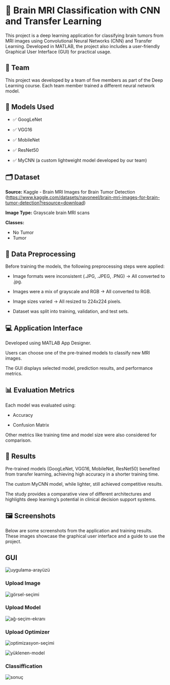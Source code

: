 # 🧠 Brain MRI Classification with CNN and Transfer Learning
This project is a deep learning application for classifying brain tumors from MRI images using Convolutional Neural Networks (CNN) and Transfer Learning. Developed in MATLAB, the project also includes a user-friendly Graphical User Interface (GUI) for practical usage.

## 👥 Team
This project was developed by a team of five members as part of the Deep Learning course. Each team member trained a different neural network model.

## 🧪 Models Used
- ✅ GoogLeNet

- ✅ VGG16

- ✅ MobileNet

- ✅ ResNet50

- ✅ MyCNN (a custom lightweight model developed by our team)

## 🗂️ Dataset
**Source:** Kaggle - Brain MRI Images for Brain Tumor Detection
(https://www.kaggle.com/datasets/navoneel/brain-mri-images-for-brain-tumor-detection?resource=download)

**Image Type:** Grayscale brain MRI scans

**Classes:**

- No Tumor
- Tumor

## 🔧 Data Preprocessing
Before training the models, the following preprocessing steps were applied:

- Image formats were inconsistent (.JPG, .JPEG, .PNG) → All converted to .jpg.

- Images were a mix of grayscale and RGB → All converted to RGB.

- Image sizes varied → All resized to 224x224 pixels.

- Dataset was split into training, validation, and test sets.

## 💻 Application Interface
Developed using MATLAB App Designer.

Users can choose one of the pre-trained models to classify new MRI images.

The GUI displays selected model, prediction results, and performance metrics.

## 📊 Evaluation Metrics
Each model was evaluated using:

- Accuracy

- Confusion Matrix

Other metrics like training time and model size were also considered for comparison.

## 📌 Results
Pre-trained models (GoogLeNet, VGG16, MobileNet, ResNet50) benefited from transfer learning, achieving high accuracy in a shorter training time.

The custom MyCNN model, while lighter, still achieved competitive results.

The study provides a comparative view of different architectures and highlights deep learning’s potential in clinical decision support systems.

## 🖼️ Screenshots
Below are some screenshots from the application and training results. These images showcase the graphical user interface and a guide to use the project.

## GUI
![uygulama-arayüzü](https://github.com/user-attachments/assets/cc90e997-1242-4df9-9e2b-38ed64b1bbc3)

### Upload Image
![görsel-seçimi](https://github.com/user-attachments/assets/b864f659-fd9e-475b-89b2-40c35a3dba1a)

### Upload Model
![ağ-seçim-ekranı](https://github.com/user-attachments/assets/495739cd-32a4-4a64-9df5-10ec8f8209b5)

### Upload Optimizer
![optimizasyon-seçimi](https://github.com/user-attachments/assets/998f9a4d-e896-4d34-81d5-2ee2a21b822c)

![yüklenen-model](https://github.com/user-attachments/assets/fef82d1d-583b-47d6-9b6e-8693fd8c623d)

### Classiffication
![sonuç](https://github.com/user-attachments/assets/7fcce754-927b-4584-ad2c-5a3b56c48f2b)




